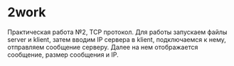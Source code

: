 # 2work
Практическая работа №2, TCP протокол. Для работы запускаем файлы server и klient, затем вводим IP сервера в klient, подключаемся к нему, отправляем сообщение серверу. Далее на нем отображается сообщение, размер сообщения и IP. 
